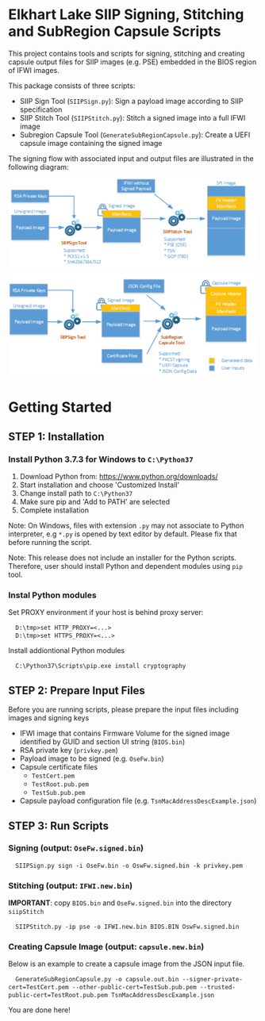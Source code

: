 # Elkhart Lake SIIP Signing, Stitching and SubRegion Capsule Scripts

This project contains tools and scripts for signing, stitching and creating capsule output files for SIIP images (e.g. PSE) embedded in the BIOS region of IFWI images.

This package consists of three scripts:
* SIIP Sign Tool (`SIIPSign.py`): Sign a payload image according to SIIP specification
* SIIP Stitch Tool (`SIIPStitch.py`): Stitch a signed image into a full IFWI image
* Subregion Capsule Tool (`GenerateSubRegionCapsule.py`): Create a UEFI capsule image containing the signed image

The signing flow with associated input and output files are illustrated in the following diagram:

![Signing Diagram](docs/SIIP_siging_stitching_flow.png)
![Signing Diagram2](docs/SIIP_signing_capsule_flow.png)


# Getting Started

## STEP 1: Installation

### Install Python 3.7.3 for Windows to `C:\Python37`

1. Download Python from: https://www.python.org/downloads/
2. Start installation and choose 'Customized Install'
3. Change install path to `C:\Python37`
4. Make sure pip and 'Add to PATH' are selected
5. Complete installation

Note: On Windows, files with extension `.py` may not associate to Python interpreter, e.g `*.py` is opened by text editor by default. Please fix that before running the script.

Note: This release does not include an installer for the Python scripts. Therefore, user should install Python and dependent modules using `pip` tool.


### Instal Python modules

Set PROXY environment if your host is behind proxy server:

```
  D:\tmp>set HTTP_PROXY=<...>
  D:\tmp>set HTTPS_PROXY=<...>
```

Install addiontional Python modules

```
  C:\Python37\Scripts\pip.exe install cryptography
```

## STEP 2: Prepare Input Files

Before you are running scripts, please prepare the input files including images and signing keys

* IFWI image that contains Firmware Volume for the signed image identified by GUID and section UI string (`BIOS.bin`)
* RSA private key (`privkey.pem`)
* Payload image to be signed (e.g. `OseFw.bin`)
* Capsule certificate files
  - `TestCert.pem`
  - `TestRoot.pub.pem`
  - `TestSub.pub.pem`
* Capsule payload configuration file (e.g. `TsnMacAddressDescExample.json`)

## STEP 3: Run Scripts

### Signing (output: `OseFw.signed.bin`)

```
  SIIPSign.py sign -i OseFw.bin -o OswFw.signed.bin -k privkey.pem
```
### Stitching (output: `IFWI.new.bin`)

**IMPORTANT**: copy `BIOS.bin` and `OseFw.signed.bin` into the directory `siipStitch`

```
  SIIPStitch.py -ip pse -o IFWI.new.bin BIOS.BIN OswFw.signed.bin
```

### Creating Capsule Image (output: `capsule.new.bin`)

Below is an example to create a capsule image from the JSON input file.

```
  GenerateSubRegionCapsule.py -o capsule.out.bin --signer-private-cert=TestCert.pem --other-public-cert=TestSub.pub.pem --trusted-public-cert=TestRoot.pub.pem TsnMacAddressDescExample.json
```

You are done here!

